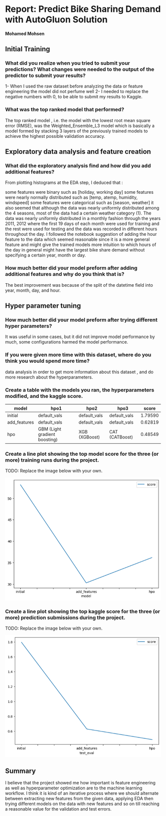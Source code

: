 # Report: Predict Bike Sharing Demand with AutoGluon Solution
#### Mohamed Mohsen

## Initial Training
### What did you realize when you tried to submit your predictions? What changes were needed to the output of the predictor to submit your results?
1- When I used the raw dataset before analyzing the data or feature engineering the model did not perfume well
2- I needed to replace the negative numbers with 0, to be able to submit my results to Kaggle.

### What was the top ranked model that performed?
The top ranked model , i.e. the model with the lowest root mean square error (RMSE), was the Weighted_Ensemble_L3 model which is basically a model formed by stacking 3 layers of the previously trained models to achieve the highest possible validation accuracy.

## Exploratory data analysis and feature creation
### What did the exploratory analysis find and how did you add additional features?
From plotting histograms at the EDA step, I deduced that :

some features were binary such as [holiday, working day]
some features were nearly normally distributed such as [temp, atemp, humidity, windspeed]
some features were categorical such as [season, weather] it also seemed that although the data was nearly uniformly distributed among the 4 seasons, most of the data had a certain weather category (1).
The data was nearly uniformly distributed in a monthly fashion through the years 2011, 2012 where the first 19 days of each month were used for training and the rest were used for testing and the data was recorded in different hours throughout the day.
I followed the notebook suggestion of adding the hour feature to the data which seemed reasonable since it is a more general feature and might give the trained models more intuition to which hours of the day in general might have the largest bike share demand without specifying a certain year, month or day.
 
### How much better did your model preform after adding additional features and why do you think that is?
The best improvement was because of the split of the datetime field into year, month, day, and hour.


## Hyper parameter tuning
### How much better did your model preform after trying different hyper parameters?
It was useful in some cases, but it did not improve model performance by much, some configurations harmed the model performance.

### If you were given more time with this dataset, where do you think you would spend more time?
data analysis in order to get more information about this dataset , and do more research about the hyperparameters.

### Create a table with the models you ran, the hyperparameters modified, and the kaggle score.
|model|hpo1|hpo2|hpo3|score|
|--|--|--|--|--|
|initial| default_vals | default_vals | default_vals | 1.79590 |
|add_features| default_vals | default_vals | default_vals | 0.62819 |
|hpo| GBM (Light gradient boosting) | XGB (XGBoost) | CAT (CATBoost) | 0.48549 |

### Create a line plot showing the top model score for the three (or more) training runs during the project.

TODO: Replace the image below with your own.

![model_train_score.png](img/model_train_score.png)

### Create a line plot showing the top kaggle score for the three (or more) prediction submissions during the project.

TODO: Replace the image below with your own.

![model_test_score.png](img/model_test_score.png)

## Summary
I believe that the project showed me how important is feature engineering as well as hyperparameter optimization are to the machine learning workflow. I think it is kind of an iterative process where we should alternate between extracting new features from the given data, applying EDA then trying different models on the data with new features and so on till reaching a reasonable value for the validation and test errors.
